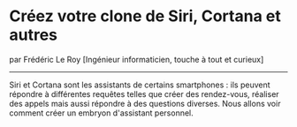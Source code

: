 # Créez votre clone de Siri, Cortana et autres
par Frédéric Le Roy [Ingénieur informaticien, touche à tout et curieux]

---

Siri et Cortana sont les assistants de certains smartphones : ils peuvent répondre à différentes requêtes telles que créer des rendez-vous, réaliser des appels mais aussi répondre à des questions diverses. Nous allons voir comment créer un embryon d'assistant personnel.
